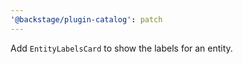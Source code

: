```yaml
---
'@backstage/plugin-catalog': patch
---
```


Add `EntityLabelsCard` to show the labels for an entity.
